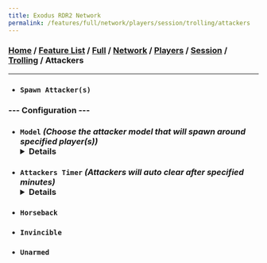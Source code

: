 ```yaml
---
title: Exodus RDR2 Network
permalink: /features/full/network/players/session/trolling/attackers
---
```

### [Home](/) / [Feature List](/features) / [Full](/features/full) / [Network](/features/full/network) / [Players](/features/full/network/players) / [Session](/features/full/network/players/session) / [Trolling](/features/full/network/players) / Attackers
---
- ### `Spawn Attacker(s)`
### --- Configuration ---
- ### `Model` *(Choose the attacker model that will spawn around specified player(s))* <details>`Predator` / `Robot` / `Vampire` / `Two Headed Skeleton` / `Nude` / `Donkey Woman` / `Agnes Dowd`</details>
- ### `Attackers Timer` *(Attackers will auto clear after specified minutes)* <details>`1 min` / `2 min` / `3 min` / `4 min` / `5 min` / `6 min` / `7 min` / `8 min` / `9 min` / `10 min`</details>
- ### `Horseback`
- ### `Invincible`
- ### `Unarmed`
